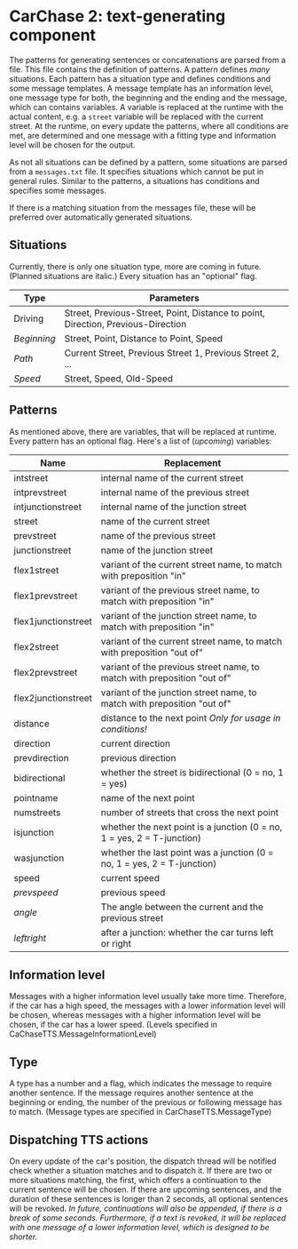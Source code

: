 # CarChase 2: text-generating component

The patterns for generating sentences or concatenations are parsed from a file. This
file contains the definition of patterns. A pattern defines _many_ situations.
Each pattern has a situation type and defines conditions and some message 
templates. A message template has an information level, one message type for both, 
the beginning and the ending and the message, which can contains variables. A 
variable is replaced at the runtime with the actual content, e.g. a `street` variable 
will be replaced with the current street. At the runtime, on every update the 
patterns, where all conditions are met, are determined and one message with a fitting
type and information level will be chosen for the output.

As not all situations can be defined by a pattern, some situations are parsed 
from a `messages.txt` file. It specifies situations which cannot be put in 
general rules. Similar to the patterns, a situations has conditions and specifies
some messages.

If there is a matching situation from the messages file, these will be preferred
over automatically generated situations.

## Situations
Currently, there is only one situation type, more are coming in future. (Planned
    situations are italic.) Every situation has an "optional" flag.

| Type | Parameters |
| ---- | ---------- |
| Driving | Street, Previous-Street, Point, Distance to point, Direction, Previous-Direction |
| _Beginning_ | Street, Point, Distance to Point, Speed |
| _Path_ | Current Street, Previous Street 1, Previous Street 2, ... |
| _Speed_ | Street, Speed, Old-Speed |

## Patterns
As mentioned above, there are variables, that will be replaced at runtime. Every pattern
has an optional flag.
Here's a list of 
(_upcoming_) variables:

| Name | Replacement |
| ---- | ----------- |
| intstreet | internal name of the current street |
| intprevstreet | internal name of the previous street |
| intjunctionstreet | internal name of the junction street |
| street | name of the current street |
| prevstreet | name of the previous street |
| junctionstreet | name of the junction street |
| flex1street | variant of the current street name, to match with preposition "in" |
| flex1prevstreet | variant of the previous street name, to match with preposition "in" |
| flex1junctionstreet | variant of the junction street name, to match with preposition "in" |
| flex2street | variant of the current street name, to match with preposition "out of" |
| flex2prevstreet | variant of the previous street name, to match with preposition "out of" |
| flex2junctionstreet | variant of the junction street name, to match with preposition "out of" |
| distance | distance to the next point _Only for usage in conditions!_ |
| direction | current direction |
| prevdirection | previous direction |
| bidirectional | whether the street is bidirectional (0 = no, 1 = yes) |
| pointname | name of the next point |
| numstreets | number of streets that cross the next point |
| isjunction | whether the next point is a junction (0 = no, 1 = yes, 2 = T-junction) |
| wasjunction | whether the last point was a junction (0 = no, 1 = yes, 2 = T-junction) |
| speed | current speed |
| _prevspeed_ | previous speed |
| _angle_ | The angle between the current and the previous street |
| _leftright_ | after a junction: whether the car turns left or right |

## Information level
Messages with a higher information level usually take
more time. Therefore, if the car has a high speed, the messages with a lower
information level will be chosen, whereas messages with a higher information
level will be chosen, if the car has a lower speed. (Levels specified in
    CaChaseTTS.MessageInformationLevel)

## Type
A type has a number and a flag, which indicates the message to require another
sentence. If the message requires another sentence at the beginning or ending,
the number of the previous or following message has to match. (Message types are
    specified in CarChaseTTS.MessageType)

## Dispatching TTS actions
On every update of the car's position, the dispatch thread will be notified
check whether a situation matches and to dispatch it. If there are two or more
situations matching, the first, which offers a continuation to the current
sentence will be chosen. If there are upcoming sentences, and the duration of
these sentences is longer than 2 seconds, all optional sentences will be
revoked. _In future, continuations will also be appended, if there is a 
break of some seconds. Furthermore, if a text is revoked, it will be replaced
with one message of a lower information level, which is designed to be shorter._
